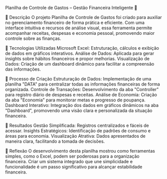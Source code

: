 Planilha de Controle de Gastos – Gestão Financeira Inteligente 💼

📒 Descrição
O projeto Planilha de Controle de Gastos foi criado para auxiliar no gerenciamento financeiro de forma prática e eficiente. Com uma interface intuitiva e recursos de análise visual, essa ferramenta permite acompanhar receitas, despesas e economia pessoal, promovendo maior controle sobre as finanças.

🤖 Tecnologias Utilizadas
Microsoft Excel: Estruturação, cálculos e exibição de dados em gráficos interativos.
Análise de Dados: Aplicada para gerar insights sobre hábitos financeiros e propor melhorias.
Visualização de Dados: Criação de um dashboard dinâmico para facilitar a compreensão das informações.

🧐 Processo de Criação
Estruturação de Dados: Implementação de uma planilha "DATA" para centralizar todas as informações financeiras de forma organizada.
Controle de Transações: Desenvolvimento da aba "Controller" para registro diário de despesas e receitas.
Análise de Economia: Criação da aba "Economia" para monitorar metas e progresso de poupança.
Dashboard Interativo: Integração dos dados em gráficos dinâmicos na aba "Dashboard", promovendo uma visão clara e personalizada da situação financeira.

🚀 Resultados
Gestão Simplificada: Registros centralizados e fáceis de acessar.
Insights Estratégicos: Identificação de padrões de consumo e áreas para economia.
Visualização Atrativa: Dados apresentados de maneira clara, facilitando a tomada de decisões.

💭 Reflexão
O desenvolvimento desta planilha mostrou como ferramentas simples, como o Excel, podem ser poderosas para a organização financeira. Criar um sistema integrado que une simplicidade e funcionalidade é um passo significativo para alcançar estabilidade financeira.
